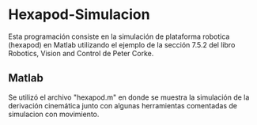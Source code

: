 # Hexapod-Simulacion

Esta programación consiste en la simulación de plataforma robotica (hexapod) en Matlab utilizando el ejemplo de la sección 7.5.2 del libro 
Robotics, Vision and Control de Peter Corke.

## Matlab

Se utilizó el archivo "hexapod.m" en donde se muestra la simulación de la derivación cinemática junto con algunas herramientas comentadas de simulacion con movimiento.
